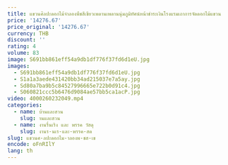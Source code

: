```yaml
---
title: แขวนศิลปะดอกไม้จําลองพืชสีเขียวเพดานเพดานนุ่มภูมิทัศน์หน้าชําระเงินโรงแรมเถาการจัดดอกไม้แขวน
price: '14276.67'
price_original: '14276.67'
currency: THB
discount: ''
rating: 4
volume: 83
image: S691bb861eff54a9db1df776f37fd6d1eU.jpg
images:
  - S691bb861eff54a9db1df776f37fd6d1eU.jpg
  - S1a1a3aede431420bb34ad215037e7a5ay.jpg
  - Sd80a7ba9b5c84527996665e722b0d91c4.jpg
  - S060821ccc5b6476d9084ae57bb5ca1acP.jpg
video: 4000260232049.mp4
categories:
  - name: บ้านและสวน
    slug: านและสวน
  - name: งานรื่นเริง และ พรรค วัสดุ
    slug: งานร-นเร-และ-พรรค-สด
slug: แขวนศ-ลปะดอกไม-าลองพ-ชส-เข
encode: oFnRIlY
lang: th
---
```

  